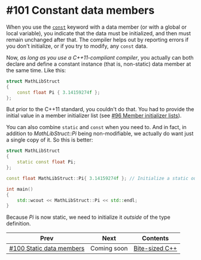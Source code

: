 # #101 Constant data members

When you use the [`const`](https://docs.microsoft.com/cpp/cpp/const-cpp) keyword with a data member (or with a global or local variable), you indicate that the data must be initialized, and then must remain unchanged after that. The compiler helps out by reporting errors if you don't initialize, or if you try to modify, any `const` data.

Now, *as long as you use a C++11-compliant compiler*, you actually can both declare and define a constant instance (that is, non-static) data member at the same time. Like this:

```cpp
struct MathLibStruct
{
    const float Pi { 3.14159274f };
};
```

But prior to the C++11 standard, you couldn't do that. You had to provide the initial value in a member initializer list (see [#96 Member initializer lists](096.md)).

You can also combine `static` and `const` when you need to. And in fact, in addition to *MathLibStruct::Pi* being non-modifiable, we actually do want just a single copy of it. So this is better:

```cpp
struct MathLibStruct
{
    static const float Pi;
};

const float MathLibStruct::Pi{ 3.14159274f }; // Initialize a static outside the type definition.

int main()
{
    std::wcout << MathLibStruct::Pi << std::endl;
}
```

Because *Pi* is now static, we need to initialize it *outside* of the type definition.

|Prev|Next|Contents|
|-|-|-|
|[#100 Static data members](100.md)|Coming soon|[Bite-sized C++](../README.md)|
